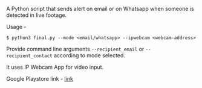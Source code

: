 A Python script that sends alert on email or on Whatsapp when someone is detected in live footage.

Usage -

```
$ python3 final.py --mode <email/whatsapp> --ipwebcam <webcam-address>
```

Provide command line arguments ```--recipient_email``` or ```--recipient_contact``` according to mode selected.

It uses IP Webcam App for video input.

Google Playstore link - [link](https://play.google.com/store/apps/details?id=com.pas.webcam&hl=en_IN&gl=US)